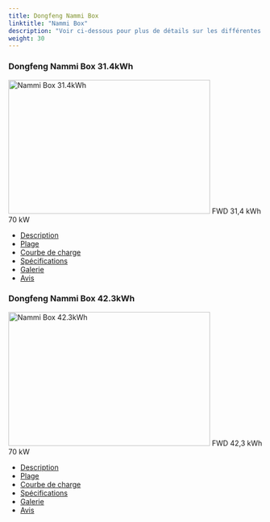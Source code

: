 ```yaml
---
title: Dongfeng Nammi Box
linktitle: "Nammi Box"
description: "Voir ci-dessous pour plus de détails sur les différentes variantes de Dongfeng Nammi Box"
weight: 30
---
```

<!-- markdownlint-disable MD033 -->
<!-- markdownlint-disable MD010 -->
<div class="container p-3 mb-4 bg-body-tertiary rounded border">
<h3>Dongfeng Nammi Box 31.4kWh</h3>
	<div class="row">
		<div class="col col-12 col-md-6">
			<a href="nammi_box_31.4kwh/"><img src="https://media.evkx.net/multimedia/models/dongfeng/nammi_box/nammi_box_31.4kwh/main_1_xst.jpg" class="img-fluid" width="400px" height="266px" alt="Nammi Box 31.4kWh" ></a>
<i class="bi bi-record2-fill"></i> FWD <i class="bi bi-battery-full"></i> 31,4 kWh <i class="bi bi-ev-station"></i> 70 kW 
		</div>
		<div class="col col-12 col-md-6">
			<ul class="list-group list-group-flush">
				<li class="list-group-item list-group-item-action"><a href="nammi_box_31.4kwh/" class="text-decoration-none text-black"><i class="bi-car-front"></i> Description</a></li>
				<li class="list-group-item list-group-item-action"><a href="nammi_box_31.4kwh/rangeandconsumption/" class="text-decoration-none text-black" ><i class="bi-file-earmark-bar-graph"></i> Plage</a></li>
				<li class="list-group-item list-group-item-action"><a href="nammi_box_31.4kwh/chargingcurve/" class="text-decoration-none text-black" ><i class="bi-battery-charging"></i> Courbe de charge</a></li>
				<li class="list-group-item list-group-item-action"><a href="nammi_box_31.4kwh/specifications/" class="text-decoration-none text-black" ><i class="bi-layout-text-sidebar-reverse"></i> Spécifications</a></li>
				<li class="list-group-item list-group-item-action"><a href="nammi_box_31.4kwh/gallery/" class="text-decoration-none text-black" ><i class="bi-images"></i> Galerie</a></li>
				<li class="list-group-item list-group-item-action"><a href="nammi_box_31.4kwh/reviews/" class="text-decoration-none text-black" ><i class="bi-person-video2"></i> Avis</a></li>
			</ul>
		</div>
	</div>
</div>
<div class="container p-3 mb-4 bg-body-tertiary rounded border">
<h3>Dongfeng Nammi Box 42.3kWh</h3>
	<div class="row">
		<div class="col col-12 col-md-6">
			<a href="nammi_box_42.3kwh/"><img src="https://media.evkx.net/multimedia/models/dongfeng/nammi_box/nammi_box_42.3kwh/main_1_xst.jpg" class="img-fluid" width="400px" height="266px" alt="Nammi Box 42.3kWh" ></a>
<i class="bi bi-record2-fill"></i> FWD <i class="bi bi-battery-full"></i> 42,3 kWh <i class="bi bi-ev-station"></i> 70 kW 
		</div>
		<div class="col col-12 col-md-6">
			<ul class="list-group list-group-flush">
				<li class="list-group-item list-group-item-action"><a href="nammi_box_42.3kwh/" class="text-decoration-none text-black"><i class="bi-car-front"></i> Description</a></li>
				<li class="list-group-item list-group-item-action"><a href="nammi_box_42.3kwh/rangeandconsumption/" class="text-decoration-none text-black" ><i class="bi-file-earmark-bar-graph"></i> Plage</a></li>
				<li class="list-group-item list-group-item-action"><a href="nammi_box_42.3kwh/chargingcurve/" class="text-decoration-none text-black" ><i class="bi-battery-charging"></i> Courbe de charge</a></li>
				<li class="list-group-item list-group-item-action"><a href="nammi_box_42.3kwh/specifications/" class="text-decoration-none text-black" ><i class="bi-layout-text-sidebar-reverse"></i> Spécifications</a></li>
				<li class="list-group-item list-group-item-action"><a href="nammi_box_42.3kwh/gallery/" class="text-decoration-none text-black" ><i class="bi-images"></i> Galerie</a></li>
				<li class="list-group-item list-group-item-action"><a href="nammi_box_42.3kwh/reviews/" class="text-decoration-none text-black" ><i class="bi-person-video2"></i> Avis</a></li>
			</ul>
		</div>
	</div>
</div>
